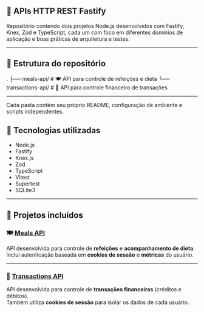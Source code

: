 ## 🧩 APIs HTTP REST Fastify 

Repositório contendo dois projetos Node.js desenvolvidos com Fastify, Knex, Zod e TypeScript,
cada um com foco em diferentes domínios de aplicação e boas práticas de arquitetura e testes.

---

## 📁 Estrutura do repositório
.
├── meals-api/           # 🍽️ API para controle de refeições e dieta
└── transactions-api/    # 💸 API para controle financeiro de transações

---


Cada pasta contém seu próprio README, configuração de ambiente e scripts independentes.

## 🚀 Tecnologias utilizadas

- Node.js
- Fastify
- Knex.js
- Zod
- TypeScript
- Vitest
- Supertest
- SQLite3

---

## 🧱 Projetos incluídos

### 🍽️ [Meals API](./meals-api)

API desenvolvida para controle de **refeições** e **acompanhamento de dieta**.  
Inclui autenticação baseada em **cookies de sessão** e **métricas** do usuário.

---

### 💸 [Transactions API](./transactions-api)

API desenvolvida para controle de **transações financeiras** (créditos e débitos).  
Também utiliza **cookies de sessão** para isolar os dados de cada usuário.
